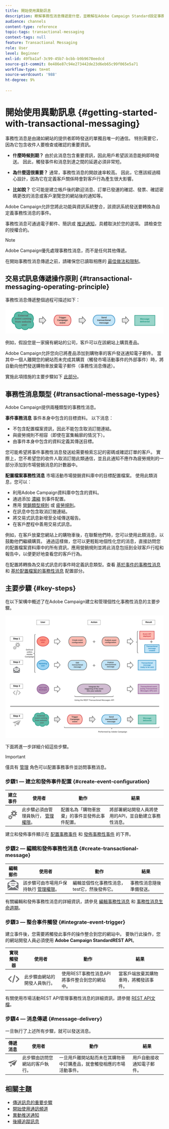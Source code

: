 ```yaml
---
title: 開始使用異動訊息
description: 瞭解事務性消息傳遞是什麼，並瞭解在Adobe Campaign Standard設定事務性消息的主要步驟。
audience: channels
content-type: reference
topic-tags: transactional-messaging
context-tags: null
feature: Transactional Messaging
role: User
level: Beginner
exl-id: 49fba1af-3c99-45b7-bcbb-b9b9678eedcd
source-git-commit: 0e486e87c94e273442de23d6eb65c99f065e5a71
workflow-type: tm+mt
source-wordcount: '988'
ht-degree: 9%

---
```


# 開始使用異動訊息 {#getting-started-with-transactional-messaging}

事務性消息是由諸如網站的提供者即時發送的單獨且唯一的通信。 特別需要它，因為它包含收件人要檢查或確認的重要資訊。

* **什麼時候到期？** 由於此消息包含重要資訊，因此用戶希望該消息能夠即時發送。 因此，觸發事件和消息到達之間的延遲必須非常短。

* **為什麼這很重要？** 通常，事務性消息的開啟速率較高。 因此，它應該經過精心設計，因為它在定義客戶關係時會對客戶行為產生很大影響。

* **比如說？** 它可能是建立帳戶後的歡迎消息、訂單已發運的確認、發票、確認密碼更改的消息或客戶瀏覽您的網站後的通知等。

Adobe Campaign允許您將此功能與資訊系統整合，該資訊系統發送要轉換為自定義事務性消息的事件。

事務性消息可通過電子郵件、簡訊或 [推送通知](../../channels/using/transactional-push-notifications.md)，具體取決於您的選項。 請檢查您的授權合約。

>[!NOTE]
>
>Adobe Campaign優先處理事務性消息，而不是任何其他傳遞。

<!--Guidelines to implement transactional messaging capabilities in your website are detailed in [this section](../../api/using/managing-transactional-messages.md).-->

在開始事務性消息傳遞之前，請確保您已讀取相應的 [最佳做法和限制](../../channels/using/transactional-messaging-limitations.md)。

## 交易式訊息傳遞操作原則 {#transactional-messaging-operating-principle}

事務性消息傳遞整個過程可描述如下：

![](assets/message-center-process.png)

例如，假設您是一家擁有網站的公司，客戶可以在該網站上購買產品。

Adobe Campaign允許您向已將產品添加到購物車的客戶發送通知電子郵件。 當其中一個人離開您的網站而未完成其購買（觸發市場活動事件的外部事件）時，將自動向他們發送購物車放棄電子郵件（事務性消息傳遞）。

實施此項措施的主要步驟如下 [此部分](#key-steps)。

## 事務性消息類型 {#transactional-message-types}

Adobe Campaign提供兩種類型的事務性消息。

**事件事務消息** 事件本身中包含的目標資料。 以下消息：
* 不包含配置檔案資訊，因此不能包含取消訂閱連結。
* 與疲勞規則不相容（即使在富集輪廓的情況下）。
* 由事件本身中包含的資料定義其傳送目標。

您可能希望將事件事務性消息發送給需要檢索忘記的密碼或確認訂單的客戶。 實際上，您不希望您的收件人取消訂閱此類通信，並且此通知不應作為疲勞規則的一部分添加到市場營銷消息的計數器中。

**配置檔案事務性消息** 市場活動市場營銷資料庫中的目標配置檔案。 使用此類消息，您可以：
* 利用Adobe Campaign資料庫中包含的資料。
* 通過添加 [濃縮](../../channels/using/configuring-transactional-event.md#enriching-the-transactional-message-content) 到事件配置。
* 應用 [營銷類型規則](../../sending/using/managing-typology-rules.md) 或 [疲勞規則](../../sending/using/fatigue-rules.md)。
* 在訊息中包含取消訂閱連結。
* 將交易式訊息新增至全域傳送報告。
* 在客戶歷程中善用交易式訊息。

例如，在客戶放棄您網站上的購物車後，在聯繫他們時，您可以使用此類消息，以鼓勵他們繼續購買。 通過這樣做，您可以更輕鬆地個性化您的消息，直接訪問您的配置檔案資料庫中的所有資訊，應用營銷規則並將此消息包括到全球客戶行程和報告中，以便更好地查看您的客戶行為。

在配置將轉換為交易式訊息的事件時定義訊息類型。查看 [基於事件的事務性消息](../../channels/using/configuring-transactional-event.md#event-based-transactional-messages) 和 [基於配置檔案的事務性消息](../../channels/using/configuring-transactional-event.md#profile-based-transactional-messages) 配置部分。

## 主要步驟 {#key-steps}

在以下架構中概述了在Adobe Campaign建立和管理個性化事務性消息的主要步驟。

![](assets/message-center-overview.png)

下面將進一步詳細介紹這些步驟。

>[!IMPORTANT]
>
>僅具有 [管理](../../administration/using/users-management.md#functional-administrators) 角色可以配置事務事件並訪問事務消息。

### 步驟1 — 建立和發佈事件配置 {#create-event-configuration}

<!--<img src="assets/do-not-localize/icon_config.svg" width="60px">-->

| 建立事件 | 使用者 | 動作 | 結果 |
| --- |--- |--- |--- |
| <img src="assets/do-not-localize/icon_config.svg" width="60px"> | 此步驟必須由管理員執行， [管理權限](../../administration/using/users-management.md#functional-administrators)。 | 配置名為「購物車放棄」的事件並發佈此事件配置。 | 將部署網站開發人員將使用的API，並自動建立事務性消息。 |

建立和發佈事件顯示在 [配置事務事件](../../channels/using/configuring-transactional-event.md) 和 [發佈事務性事件](../../channels/using/publishing-transactional-event.md) 的下界。

### 步驟2 — 編輯和發佈事務性消息 {#create-transactional-message}

<!--<img src="assets/do-not-localize/icon_notification.svg" width="40px">-->

| 編輯郵件 | 使用者 | 動作 | 結果 |
| --- |--- |--- |--- |
| <img src="assets/do-not-localize/icon_notification.svg" width="40px"> | 該步驟可由市場用戶保持執行 [管理權限](../../administration/using/users-management.md#functional-administrators)。 | 編輯並個性化事務性消息，test它，然後發佈它。 | 事務性消息隨後準備發送。 |

有關編輯和發佈事務性消息的詳細資訊，請參見 [編輯事務性消息](../../channels/using/editing-transactional-message.md) 和 [事務性消息生命週期](../../channels/using/publishing-transactional-message.md)。

### 步驟3 — 整合事件觸發 {#integrate-event-trigger}

<!--<img src="assets/do-not-localize/icon_api.svg" width="55px">-->

建立事件後，您需要將觸發此事件的操作整合到您的網站中。<!--In this example, you want a "Cart abandonment" event to be triggered whenever one of your clients leaves your website before purchasing the products in their cart.--> 要執行此操作，您的網站開發人員必須使用 **Adobe Campaign StandardREST API**。

| 實現觸發器 | 使用者 | 動作 | 結果 |
| --- |--- |--- |--- |
| <img src="assets/do-not-localize/icon_api.svg" width="55px"> | 此步驟由網站的開發人員執行。 | 使用REST事務性消息API將事件整合到您的網站中。 | 當客戶端放棄其購物車時，將觸發該事件。 |

有關使用市場活動REST API管理事務性消息的詳細資訊，請參閱 [REST API文檔](../../api/using/managing-transactional-messages.md)。

### 步驟4 — 消息傳遞 {#message-delivery}

<!--<img src="assets/do-not-localize/icon_channels.svg" width="60px">-->

一旦執行了上述所有步驟，就可以發送消息。

| 傳遞消息 | 使用者 | 動作 | 結果 |
| --- |--- |--- |--- |
| <img src="assets/do-not-localize/icon_channels.svg" width="60px"> | 此步驟由訪問您網站的客戶執行。 | 一旦用戶離開站點而未在其購物車中訂購產品，就會觸發相應的市場活動事件。 | 用戶自動接收通知電子郵件。 |

## 相關主題

* [傳送訊息的重要步驟](../../channels/using/key-steps-to-send-a-message.md)
* [開始使用通訊頻道](../../channels/using/get-started-communication-channels.md)
* [異動推送通知](../../channels/using/transactional-push-notifications.md)
* [後續追蹤訊息](../../channels/using/follow-up-messages.md)
